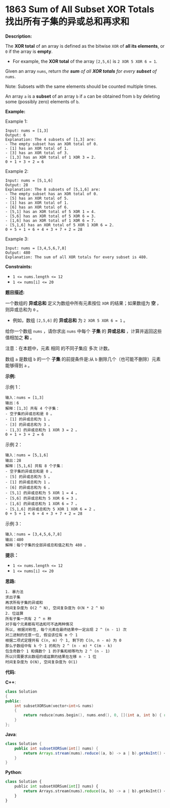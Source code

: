 # 1863 Sum of All Subset XOR Totals 找出所有子集的异或总和再求和

__Description:__

The __XOR total__ of an array is defined as the bitwise `XOR` of __all its elements__, or `0` if the array is __empty__.

- For example, the __XOR total__ of the array `[2,5,6]` is `2 XOR 5 XOR 6 = 1`.

Given an array `nums`, return _the __sum__ of all __XOR totals__ for every __subset__ of_ `nums`.

Note: Subsets with the same elements should be counted multiple times.

An array `a` is a __subset__ of an array `b` if `a` can be obtained from `b` by deleting some (possibly zero) elements of `b`.

__Example:__

Example 1:

```text
Input: nums = [1,3]
Output: 6
Explanation: The 4 subsets of [1,3] are:
- The empty subset has an XOR total of 0.
- [1] has an XOR total of 1.
- [3] has an XOR total of 3.
- [1,3] has an XOR total of 1 XOR 3 = 2.
0 + 1 + 3 + 2 = 6
```

Example 2:

```text
Input: nums = [5,1,6]
Output: 28
Explanation: The 8 subsets of [5,1,6] are:
- The empty subset has an XOR total of 0.
- [5] has an XOR total of 5.
- [1] has an XOR total of 1.
- [6] has an XOR total of 6.
- [5,1] has an XOR total of 5 XOR 1 = 4.
- [5,6] has an XOR total of 5 XOR 6 = 3.
- [1,6] has an XOR total of 1 XOR 6 = 7.
- [5,1,6] has an XOR total of 5 XOR 1 XOR 6 = 2.
0 + 5 + 1 + 6 + 4 + 3 + 7 + 2 = 28
```

Example 3:

```text
Input: nums = [3,4,5,6,7,8]
Output: 480
Explanation: The sum of all XOR totals for every subset is 480.
```

__Constraints:__

- `1 <= nums.length <= 12`
- `1 <= nums[i] <= 20`

__题目描述:__

一个数组的 __异或总和__ 定义为数组中所有元素按位 `XOR` 的结果；如果数组为 __空__ ，则异或总和为 `0` 。

- 例如，数组 `[2,5,6]` 的 __异或总和__ 为 `2 XOR 5 XOR 6 = 1` 。

给你一个数组 `nums` ，请你求出 `nums` 中每个 __子集__ 的 __异或总和__ ，计算并返回这些值相加之 __和__ 。

注意：在本题中，元素 相同 的不同子集应 多次 计数。

数组 `a` 是数组 `b` 的一个 __子集__ 的前提条件是:从 `b` 删除几个（也可能不删除）元素能够得到 `a` 。

__示例:__

示例 1：

```text
输入：nums = [1,3]
输出：6
解释：[1,3] 共有 4 个子集：
- 空子集的异或总和是 0 。
- [1] 的异或总和为 1 。
- [3] 的异或总和为 3 。
- [1,3] 的异或总和为 1 XOR 3 = 2 。
0 + 1 + 3 + 2 = 6
```

示例 2：

```text
输入：nums = [5,1,6]
输出：28
解释：[5,1,6] 共有 8 个子集：
- 空子集的异或总和是 0 。
- [5] 的异或总和为 5 。
- [1] 的异或总和为 1 。
- [6] 的异或总和为 6 。
- [5,1] 的异或总和为 5 XOR 1 = 4 。
- [5,6] 的异或总和为 5 XOR 6 = 3 。
- [1,6] 的异或总和为 1 XOR 6 = 7 。
- [5,1,6] 的异或总和为 5 XOR 1 XOR 6 = 2 。
0 + 5 + 1 + 6 + 4 + 3 + 7 + 2 = 28
```

示例 3：

```text
输入：nums = [3,4,5,6,7,8]
输出：480
解释：每个子集的全部异或总和值之和为 480 。
```

__提示：__

- `1 <= nums.length <= 12`
- `1 <= nums[i] <= 20`

__思路:__

```text
1. 暴力法
求出子集
再求所有子集的异或和
时间复杂度为 O(2 ^ N), 空间复杂度为 O(N * 2 ^ N)
2. 位运算
所有子集一共有 2 ^ n 种
对于每个元素都有可选和可不选两种情况
所以, 根据对称性, 每个元素在最终结果中一定出现 2 ^ (n - 1) 次
对二进制的任意一位, 假设该位有 m 个 1
根据二项式定理共有 C(n, m) 个 1, 剩下的 C(n, n - m) 为 0
那么子数组中有 k 个 1 的和为 2 ^ (n - m) * C(m - k)
包含奇数个 1 和偶数个 1 的子集和相等均为 2 ^ (n - 1)
所以只需要求出数组的或运算的结果在左移 n - 1 位
时间复杂度为 O(N), 空间复杂度为 O(1)
```

__代码:__

__C++__:

```C++
class Solution 
{
public:
    int subsetXORSum(vector<int>& nums) 
    {
        return reduce(nums.begin(), nums.end(), 0, [](int a, int b) { return a | b; }) << (nums.size() - 1);
    }
};
```

__Java__:

```Java
class Solution {
    public int subsetXORSum(int[] nums) {
        return Arrays.stream(nums).reduce((a, b) -> a | b).getAsInt() << (nums.length - 1);
    }
}
```

__Python__:

```Python
class Solution {
    public int subsetXORSum(int[] nums) {
        return Arrays.stream(nums).reduce((a, b) -> a | b).getAsInt() << (nums.length - 1);
    }
}
```
